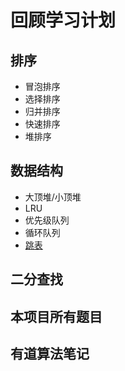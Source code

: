 # 回顾学习计划
## 排序
- 冒泡排序
- 选择排序
- 归并排序
- 快速排序
- 堆排序
## 数据结构
- 大顶堆/小顶堆
- LRU
- 优先级队列
- 循环队列  
- [跳表](https://www.jianshu.com/p/04c79b131e3e)

## 二分查找

## 本项目所有题目



## 有道算法笔记